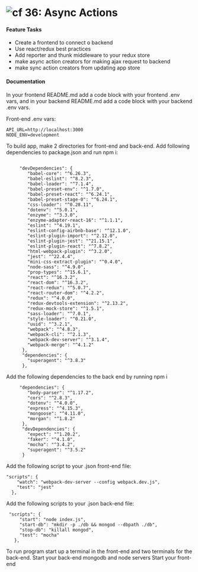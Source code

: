 ![cf](http://i.imgur.com/7v5ASc8.png) 36: Async Actions
===

#### Feature Tasks 
  * Create a frontend to connect o backend
  * Use react/redux best practices
  * Add reporter and thunk middleware to your redux store
  * make async action creators for making ajax request to backend
  * make sync action creators from updating app store


#### Documentation  
In your frontend README.md add a code block with your frontend .env vars, and in your backend README.md add a code block with your backend .env vars.

Front-end .env vars:

```
API_URL=http://localhost:3000
NODE_ENV=development

```

To build app, make 2 directories for front-end and back-end.
Add following dependencies to package.json and run npm i:

```

     "devDependencies": {
        "babel-core": "^6.26.3",
        "babel-eslint": "^8.2.3",
        "babel-loader": "^7.1.4",
        "babel-preset-env": "^1.7.0",
        "babel-preset-react": "^6.24.1",
        "babel-preset-stage-0": "^6.24.1",
        "css-loader": "^0.28.11",
        "dotenv": "^5.0.1",
        "enzyme": "^3.3.0",
        "enzyme-adapter-react-16": "^1.1.1",
        "eslint": "^4.19.1",
        "eslint-config-airbnb-base": "^12.1.0",
        "eslint-plugin-import": "^2.12.0",
        "eslint-plugin-jest": "^21.15.1",
        "eslint-plugin-react": "^7.8.2",
        "html-webpack-plugin": "^3.2.0",
        "jest": "^22.4.4",
        "mini-css-extract-plugin": "^0.4.0",
        "node-sass": "^4.9.0",
        "prop-types": "^15.6.1",
        "react": "^16.3.2",
        "react-dom": "^16.3.2",
        "react-redux": "^5.0.7",
        "react-router-dom": "^4.2.2",
        "redux": "^4.0.0",
        "redux-devtools-extension": "^2.13.2",
        "redux-mock-store": "^1.5.1",
        "sass-loader": "^7.0.1",
        "style-loader": "^0.21.0",
        "uuid": "^3.2.1",
        "webpack": "^4.8.3",
        "webpack-cli": "^2.1.3",
        "webpack-dev-server": "^3.1.4",
        "webpack-merge": "^4.1.2"
      },
      "dependencies": {
        "superagent": "^3.8.3"
      },

```

Add the following dependencies to the back end by running npm i

```
     "dependencies": {
        "body-parser": "^1.17.2",
        "cors": "^2.8.3",
        "dotenv": "^4.0.0",
        "express": "^4.15.3",
        "mongoose": "^4.11.0",
        "morgan": "^1.8.2"
      },
      "devDependencies": {
        "expect": "^1.20.2",
        "faker": "^4.1.0",
        "mocha": "^3.4.2",
        "superagent": "^3.5.2"
      }
```

Add the following script to your .json front-end file:

```
"scripts": {
    "watch": "webpack-dev-server --config webpack.dev.js",
    "test": "jest"
  },
```

Add the following scripts to your .json back-end file:

```
 "scripts": {
     "start": "node index.js",
     "start-db": "mkdir -p ./db && mongod --dbpath ./db",
     "stop-db": "killall mongod",
     "test": "mocha"
   },
```

To run program start up a terminal in the front-end and two terminals for the back-end.
Start your back-end mongodb and node servers
Start your front-end



